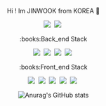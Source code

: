 <div align="center">
<p align="center"> Hi ! Im JINWOOK from KOREA 👋</p>
  <p align="center">
  <img src="https://img.shields.io/badge/Gmail-ff3000?style=flat-square&logo=Gmail&logoColor=white"/>&nbsp
  <img src="https://img.shields.io/badge/Instagram-6db33f?style=flat-square&logo=Instagram&logoColor=white"/>&nbsp
</p>
<p align="center">:books:Back_end Stack</p>
<p align="center">
  <img src="https://img.shields.io/badge/Java-ff3000?style=flat-square&logo=Java&logoColor=white"/>&nbsp
  <img src="https://img.shields.io/badge/SpringBoot-6db33f?style=flat-square&logo=Spring&logoColor=white"/>&nbsp
  <img src="https://img.shields.io/badge/MySQL-003545?style=flat-square&logo=MySQL&logoColor=white"/>&nbsp
    <img src="https://img.shields.io/badge/MariaDB-003545?style=flat-square&logo=MariaDB&logoColor=white"/>&nbsp
</p>
<p align="center">:books:Front_end Stack</p>
  <img src="https://img.shields.io/badge/JavaScript-f7df1e?style=flat-square&logo=JavaScript&logoColor=white"/>&nbsp
  <img src="https://img.shields.io/badge/HTML5-e34f26?style=flat-square&logo=HTML5&logoColor=white"/>&nbsp
  <img src="https://img.shields.io/badge/CSS3-1572b6?style=flat-square&logo=CSS3&logoColor=white"/>&nbsp
  <img src="https://img.shields.io/badge/React-61dafb?style=flat-square&logo=React&logoColor=white"/>&nbsp
  <img src="https://img.shields.io/badge/Redux-764ABC?style=flat-square&logo=Redux&logoColor=white"/>&nbsp
</p>


![Anurag's GitHub stats](https://github-readme-stats.vercel.app/api?username=wlsdnr4675&show_icons=true&theme=radical)

</div>

